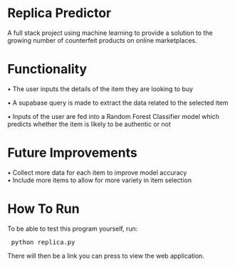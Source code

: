 # Replica Predictor

A full stack project using machine learning to provide a solution to the growing number of counterfeit products on online marketplaces.

# Functionality

• The user inputs the details of the item they are looking to buy

• A supabase query is made to extract the data related to the selected item 

• Inputs of the user are fed into a Random Forest Classifier model which predicts whether the item is likely to be authentic or not

# Future Improvements

• Collect more data for each item to improve model accuracy 
<br>
• Include more items to allow for more variety in item selection

# How To Run

To be able to test this program yourself,
run:
<pre> python replica.py </pre>

There will then be a link you can press to view the web application.


